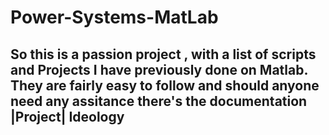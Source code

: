 # Power-Systems-MatLab
So this is a passion project , with a list of scripts and Projects I have previously done on Matlab. They are fairly easy to follow and should anyone need any assitance there's the documentation 
|Project| Ideology 
------------------
